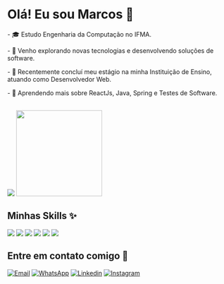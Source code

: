 # Olá! Eu sou Marcos 👋

<div >
  <p align="left">
    - 🎓 Estudo Engenharia da Computação no IFMA.
  </p>
  <p align="left">
    - 🤔 Venho explorando novas tecnologias e desenvolvendo soluções de software.
  </p>
  <p align="left">
    - 💼 Recentemente concluí meu estágio na minha Instituição de Ensino, <br/>
    atuando como Desenvolvedor Web.
  </p>
  <p align="left">
    - 🌱 Aprendendo mais sobre ReactJs, Java, Spring e Testes de Software.
  </p>

</div>

<br/>

<div>
  <img heigth="180em" src="https://github-readme-stats.vercel.app/api?username=MarcosSC00&theme=transparent&show_icons=true" />
  <img height="195em" src="https://github-readme-stats.vercel.app/api/top-langs?username=MarcosSC00&layout=compact&langs_count=8&theme=transparent&card_width=395" />
</div>

## Minhas Skills ✨
<div style="display:inline_block">
  <img src="https://img.shields.io/badge/CSS3-1572?style=for-the-badge&logo=css3&logoColor=white"/>
  <img src="https://img.shields.io/badge/HTML5-E34F26?style=for-the-badge&logo=html5&logoColor=white"/>
  <img src="https://img.shields.io/badge/JavaScript-F7DF1E?style=for-the-badge&logo=javascript&logoColor=black"/>
  <img src="https://img.shields.io/badge/Java-ED8B00?style=for-the-badge&logo=openjdk&logoColor=white"/>
  <img src="https://img.shields.io/badge/Spring-6DB33F?style=for-the-badge&logo=spring&logoColor=white"/>
  <img src="https://img.shields.io/badge/MySQL-1572B6?style=for-the-badge&logo=mysql&logoColor=white"/>
</div>

## Entre em contato comigo 🙋

[![Email](https://img.shields.io/badge/Gmail-D14836?style=for-the-badge&logo=gmail&logoColor=white)](mailto:msilvachaves02@gmail.com)
[![WhatsApp](https://img.shields.io/badge/WhatsApp-25D366?style=for-the-badge&logo=whatsapp&logoColor=white)](https://wa.me/5598982488698)
[![Linkedin](https://img.shields.io/badge/LinkedIn-0077B5?style=for-the-badge&logo=linkedin&logoColor=white)](https://www.linkedin.com/in/marcos-silva-chaves/)
[![Instagram](https://img.shields.io/badge/Instagram-E4405F?style=for-the-badge&logo=instagram&logoColor=white)](https://www.instagram.com/marcos_silva_chaves)
